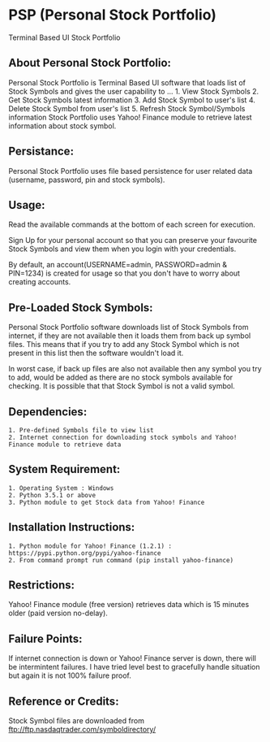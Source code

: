 # PSP (Personal Stock Portfolio)
Terminal Based UI Stock Portfolio

About Personal Stock Portfolio:
-------------------------------
Personal Stock Portfolio is Terminal Based UI software that loads list of Stock Symbols and gives the user capability to ...
	1. View Stock Symbols
	2. Get Stock Symbols latest information
	3. Add Stock Symbol to user's list
	4. Delete Stock Symbol from user's list
	5. Refresh Stock Symbol/Symbols information
Stock Portfolio uses Yahoo! Finance module to retrieve latest information about stock symbol.

Persistance:
------------
Personal Stock Portfolio uses file based persistence for user related data (username, password, pin and stock symbols).

Usage:
------
Read the available commands at the bottom of each screen for execution.

Sign Up for your personal account so that you can preserve your favourite Stock Symbols and view them when you login with your credentials.

By default, an account(USERNAME=admin, PASSWORD=admin & PIN=1234) is created for usage so that you don't have to worry about creating accounts.

Pre-Loaded Stock Symbols:
-------------------------
Personal Stock Portfolio software downloads list of Stock Symbols from internet, if they are not available then it loads them from back up symbol files. This means that if you try to add any Stock Symbol which is not present in this list then the software wouldn't load it.

In worst case, if back up files are also not available then any symbol you try to add, would be added as there are no stock symbols available for checking. It is possible that that Stock Symbol is not a valid symbol.

Dependencies:
-------------
	1. Pre-defined Symbols file to view list
	2. Internet connection for downloading stock symbols and Yahoo! Finance module to retrieve data

System Requirement:
-------------------
	1. Operating System : Windows
	2. Python 3.5.1 or above
	3. Python module to get Stock data from Yahoo! Finance

Installation Instructions:
--------------------------
	1. Python module for Yahoo! Finance (1.2.1) : https://pypi.python.org/pypi/yahoo-finance
	2. From command prompt run command (pip install yahoo-finance)

Restrictions:
-------------
Yahoo! Finance module (free version) retrieves data which is 15 minutes older (paid version no-delay).

Failure Points:
---------------
If internet connection is down or Yahoo! Finance server is down, there will be intermintent failures. I have tried level best to gracefully handle situation but again it is not 100% failure proof.

Reference or Credits:
---------------------
Stock Symbol files are downloaded from ftp://ftp.nasdaqtrader.com/symboldirectory/


